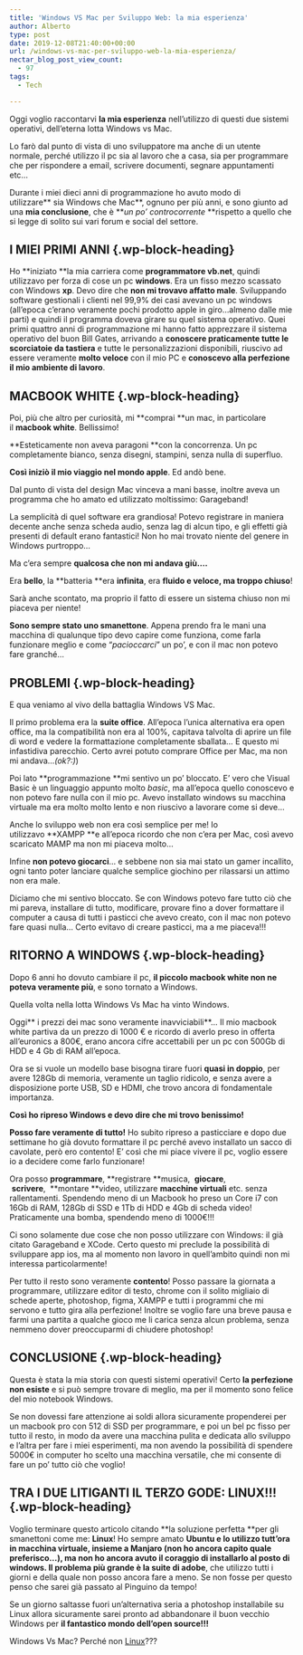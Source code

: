 ```yaml
---
title: 'Windows VS Mac per Sviluppo Web: la mia esperienza'
author: Alberto
type: post
date: 2019-12-08T21:40:00+00:00
url: /windows-vs-mac-per-sviluppo-web-la-mia-esperienza/
nectar_blog_post_view_count:
  - 97
tags:
  - Tech

---
```

Oggi voglio raccontarvi&nbsp;**la mia esperienza**&nbsp;nell’utilizzo di questi due sistemi operativi, dell’eterna lotta Windows vs Mac.

Lo farò dal punto di vista di uno sviluppatore ma anche di un utente normale, perché utilizzo il pc sia al lavoro che a casa, sia per programmare che per rispondere a email, scrivere documenti, segnare appuntamenti etc…

Durante i miei dieci anni di programmazione ho avuto modo di utilizzare**&nbsp;sia Windows che Mac**, ognuno per più anni, e sono giunto ad una&nbsp;**mia conclusione**, che è&nbsp;**_un po’ controcorrente&nbsp;_**rispetto a quello che si legge di solito sui vari forum e social del settore.

## I MIEI PRIMI ANNI {.wp-block-heading}

Ho&nbsp;**iniziato&nbsp;**la mia carriera come&nbsp;**programmatore vb.net**, quindi utilizzavo per forza di cose un pc&nbsp;**windows**. Era un fisso mezzo scassato con Windows&nbsp;**xp**. Devo dire che&nbsp;**non mi trovavo affatto male**. Sviluppando software gestionali i clienti nel 99,9% dei casi avevano un pc windows (all’epoca c’erano veramente pochi prodotto apple in giro…almeno dalle mie parti) e quindi il programma doveva girare su quel sistema operativo. Quei primi quattro anni di programmazione mi hanno fatto apprezzare il sistema operativo del buon Bill Gates, arrivando a&nbsp;**conoscere&nbsp;**praticamente**&nbsp;tutte le scorciatoie da tastiera**&nbsp;e tutte le personalizzazioni disponibili, riuscivo ad essere veramente&nbsp;**molto veloce**&nbsp;con il mio PC e&nbsp;**conoscevo alla perfezione il mio ambiente di lavoro**.

## MACBOOK WHITE {.wp-block-heading}

Poi, più che altro per curiosità, mi&nbsp;**comprai&nbsp;**un mac, in particolare il&nbsp;**macbook white**. Bellissimo!

**Esteticamente non aveva paragoni&nbsp;**con la concorrenza. Un pc completamente bianco, senza disegni, stampini, senza nulla di superfluo.

**Così iniziò il mio viaggio nel mondo apple**. Ed andò bene.

Dal punto di vista del design&nbsp;Mac vinceva a mani basse, inoltre aveva un programma che ho amato ed utilizzato moltissimo: Garageband!

La semplicità di quel software era grandiosa! Potevo registrare in maniera decente anche senza scheda audio, senza lag di alcun tipo, e gli effetti già presenti di default erano fantastici! Non ho mai trovato niente del genere in Windows purtroppo…

Ma c’era sempre&nbsp;**qualcosa che non mi andava giù….**

Era&nbsp;**bello**, la&nbsp;**batteria&nbsp;**era&nbsp;**infinita**, era&nbsp;**fluido&nbsp;**e&nbsp;**veloce**, ma**&nbsp;troppo chiuso**!

Sarà anche scontato, ma proprio il fatto di essere un sistema chiuso non mi piaceva per niente!

**Sono sempre stato uno smanettone**. Appena prendo fra le mani una macchina di qualunque tipo devo capire come funziona, come farla funzionare meglio e come “_pacioccarci_”&nbsp;un po’, e con il mac non potevo fare granché…&nbsp;

## PROBLEMI {.wp-block-heading}

E qua veniamo al vivo della battaglia Windows VS Mac.

Il primo problema era la&nbsp;**suite office**. All’epoca l’unica alternativa era open office, ma la compatibilità non era al 100%, capitava talvolta di aprire un file di word e vedere la formattazione completamente sballata… E questo mi infastidiva parecchio. Certo avrei potuto comprare Office per Mac, ma non mi andava…_(ok?:)_)

Poi lato&nbsp;**programmazione&nbsp;**mi sentivo un po’ bloccato. E’ vero che Visual Basic è un linguaggio appunto molto&nbsp;_basic_, ma all’epoca quello conoscevo e non potevo fare nulla con il mio pc. Avevo installato windows su macchina virtuale ma era molto molto lento e non riuscivo a lavorare come si deve…

Anche lo sviluppo web non era così semplice per me! Io utilizzavo&nbsp;**XAMPP&nbsp;**e all’epoca ricordo che non c’era per Mac, così avevo scaricato MAMP ma non mi piaceva molto…

Infine&nbsp;**non potevo giocarci**… e sebbene non sia mai stato un gamer incallito, ogni tanto poter lanciare qualche semplice giochino per rilassarsi un attimo non era male.

Diciamo che mi sentivo bloccato. Se con Windows potevo fare tutto ciò che mi pareva, installare di tutto, modificare, provare fino a dover formattare il computer a causa di tutti i pasticci che avevo creato, con il mac non potevo fare quasi nulla… Certo evitavo di creare pasticci, ma a me piaceva!!!

## RITORNO A WINDOWS {.wp-block-heading}

Dopo 6 anni ho dovuto cambiare il pc,&nbsp;**il piccolo macbook white non ne poteva veramente più**, e sono tornato a Windows.

Quella volta nella lotta Windows Vs Mac ha vinto Windows.

Oggi**&nbsp;i prezzi dei mac sono veramente inavviciabili**… Il mio macbook white partiva da un prezzo di 1000 € e ricordo di averlo preso in offerta all’euronics a 800€, erano ancora cifre accettabili per un pc con 500Gb di HDD e 4 Gb di RAM all’epoca.

Ora se si vuole un modello base bisogna tirare fuori&nbsp;**quasi in doppio**, per avere 128Gb di memoria, veramente un taglio ridicolo, e senza avere a disposizione porte USB, SD e HDMI, che trovo ancora di fondamentale importanza.

**Così ho ripreso Windows e devo dire che mi trovo benissimo!&nbsp;**

**Posso fare veramente di tutto!**&nbsp;Ho subito ripreso a pasticciare e dopo due settimane ho già dovuto formattare il pc perché avevo installato un sacco di cavolate, però ero contento! E’ così che mi piace vivere il pc, voglio essere io a decidere come farlo funzionare!

Ora posso&nbsp;**programmare**,&nbsp;**registrare&nbsp;**musica,&nbsp;&nbsp;**giocare**, &nbsp;**scrivere**,&nbsp;&nbsp;**montare&nbsp;**video, utilizzare&nbsp;**macchine virtuali**&nbsp;etc. senza rallentamenti. Spendendo meno di un Macbook ho preso un Core i7 con 16Gb di RAM, 128Gb di SSD e 1Tb di HDD e 4Gb di scheda video! Praticamente una bomba, spendendo meno di 1000€!!!

Ci sono solamente due cose che non posso utilizzare con Windows: il già citato Garageband e XCode. Certo questo mi preclude la possibilità di sviluppare app ios, ma al momento non lavoro in quell’ambito quindi non mi interessa particolarmente!

Per tutto il resto sono veramente&nbsp;**contento**! Posso passare la giornata a programmare, utilizzare editor di testo, chrome con il solito migliaio di schede aperte, photoshop, figma, XAMPP e tutti i programmi che mi servono e tutto gira alla perfezione! Inoltre se voglio fare una breve pausa e farmi una partita a qualche gioco me li carica senza alcun problema, senza nemmeno dover preoccuparmi di chiudere photoshop!

## CONCLUSIONE {.wp-block-heading}

Questa è stata la mia storia con questi sistemi operativi! Certo&nbsp;**la perfezione non esiste**&nbsp;e si può sempre trovare di meglio, ma per il momento sono felice del mio notebook Windows.&nbsp;

Se non dovessi fare attenzione ai soldi allora sicuramente propenderei per un macbook pro con 512 di SSD per programmare, e poi un bel pc fisso per tutto il resto, in modo da avere una macchina pulita e dedicata allo sviluppo e l’altra per fare i miei esperimenti, ma non avendo la possibilità di spendere 5000€ in computer ho scelto una macchina versatile, che mi consente di fare un po’ tutto ciò che voglio!

## TRA I DUE LITIGANTI IL TERZO GODE: LINUX!!! {.wp-block-heading}

Voglio terminare questo articolo citando&nbsp;**la soluzione perfetta&nbsp;**per gli smanettoni come me:&nbsp;**Linux**! Ho sempre amato&nbsp;**Ubuntu&nbsp;**e lo utilizzo tutt’ora in macchina virtuale, insieme a&nbsp;**Manjaro&nbsp;**(non ho ancora capito quale preferisco…), ma non ho ancora avuto il coraggio di installarlo al posto di windows. Il problema più grande è la**&nbsp;suite di adobe**, che utilizzo tutti i giorni e della quale non posso ancora fare a meno. Se non fosse per questo penso che sarei già passato al Pinguino da tempo!

Se un giorno saltasse fuori un’alternativa seria a photoshop installabile su Linux allora sicuramente sarei pronto ad abbandonare il buon vecchio Windows per&nbsp;**il fantastico mondo dell’open source!!!**

Windows Vs Mac? Perché non [Linux][1]???

 [1]: https://albertoreineri.it/perche-dovremmo-tutti-passare-a-linux-e-perche-non-lo-facciamo/